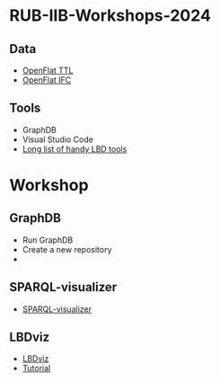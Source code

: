 # RUB-IIB-Workshops-2024

## Data
- [OpenFlat TTL](https://raw.githubusercontent.com/AlexDonkers/ofo/main/SWJ_Resources/OpenFlat/OpenFlat_Donkers.ttl)
- [OpenFlat IFC](https://github.com/AlexDonkers/ofo/blob/main/SWJ_Resources/OpenFlat/OpenFlat_Donkers.ifc)

## Tools
- GraphDB
- Visual Studio Code
- [Long list of handy LBD tools](https://github.com/SSoLDAC2024/Tools-and-handy-documents)

# Workshop 

## GraphDB
- Run GraphDB
- Create a new repository
- 

## SPARQL-visualizer
- [SPARQL-visualizer](https://madsholten.github.io/sparql-visualizer/)

## LBDviz
- [LBDviz](https://alexdonkers.github.io/LBDviz/dist/)
- [Tutorial](https://github.com/AlexDonkers/Frontends-and-LBD/)
